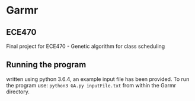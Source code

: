 # Garmr
## ECE470
Final project for ECE470 - Genetic algorithm for class scheduling
## Running the program
written using python 3.6.4, an example input file has been provided. To run the program use: `python3 GA.py inputFile.txt` from within the Garmr directory.
